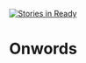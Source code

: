 [![Stories in Ready](https://badge.waffle.io/Onwords/Onwords.png?label=ready&title=Ready)](https://waffle.io/Onwords/Onwords)
# Onwords

